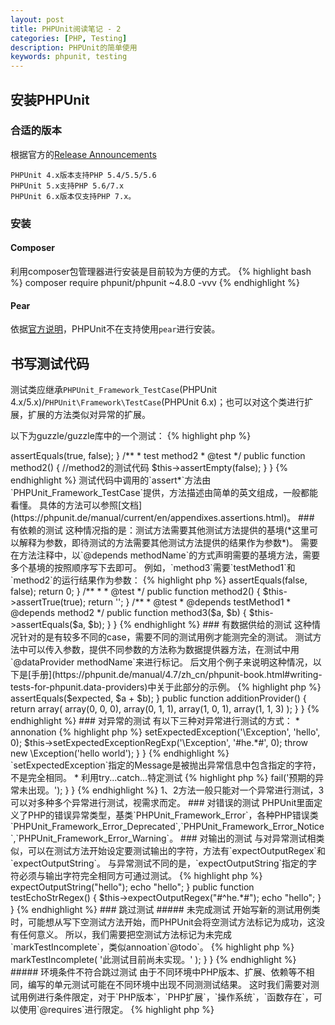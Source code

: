 ```yaml
---
layout: post
title: PHPUnit阅读笔记 - 2
categories: [PHP, Testing]
description: PHPUnit的简单使用
keywords: phpunit, testing
---
```

## 安装PHPUnit

### 合适的版本

根据官方的[Release Announcements](https://github.com/sebastianbergmann/phpunit/wiki)

    PHPUnit 4.x版本支持PHP 5.4/5.5/5.6
    PHPUnit 5.x支持PHP 5.6/7.x
    PHPUnit 6.x版本仅支持PHP 7.x。

### 安装

#### Composer

利用composer包管理器进行安装是目前较为方便的方式。
{% highlight bash %}
composer require phpunit/phpunit ~4.8.0 -vvv
{% endhighlight %}

#### Pear

依据[官方说明](https://github.com/sebastianbergmann/phpunit/wiki/End-of-Life-for-PEAR-Installation-Method)，PHPUnit不在支持使用`pear`进行安装。

## 书写测试代码

测试类应继承`PHPUnit_Framework_TestCase`(PHPUnit 4.x/5.x)/`PHPUnit\Framework\TestCase`(PHPUnit 6.x)；也可以对这个类进行扩展，扩展的方法类似对异常的扩展。

以下为guzzle/guzzle库中的一个测试：
{% highlight php %}
<?php
namespace GuzzleHttp\Tests\Event;
//use ...;
class ConnectExceptionTest extends \PHPUnit_Framework_TestCase
{
    public function testHasNoResponse()
    {
        //...测试代码
    }
}
{% endhighlight %}

### 简单的测试

测试类一般按照`*Test`的方式命名，`*`一般为要测试的类名。

测试方法一般都以`test*`的方式命名，`*`一般为要测试的类中的方法名；也可以在方法注释中加入`@test`注解标记为测试方法。

下列两种书写方法均为测试方法：
{% highlight php %}
<?php
class FooTest extends PHPUnit_Framework_TestCase
{
    public function testMethod1()
    {
        //method1的测试代码
        $this->assertEquals(true, false);
    }
    /**
     * test method2
     * @test
     */
    public function method2()
    {
        //method2的测试代码
        $this->assertEmpty(false);
    }
}
{% endhighlight %}

测试代码中调用的`assert*`方法由`PHPUnit_Framework_TestCase`提供，方法描述由简单的英文组成，一般都能看懂。

具体的方法可以参照[文档](https://phpunit.de/manual/current/en/appendixes.assertions.html)。

### 有依赖的测试

这种情况指的是：测试方法需要其他测试方法提供的基境(*这里可以解释为参数，即待测试的方法需要其他测试方法提供的结果作为参数*)。

需要在方法注释中，以`@depends methodName`的方式声明需要的基境方法，需要多个基境的按照顺序写下去即可。

例如，`method3`需要`testMethod1`和`method2`的运行结果作为参数：

{% highlight php %}
<?php
namespace Foo;

use PHPUnit_Framework_TestCase;

class FooTest extends PHPUnit_Framework_TestCase
{

    public function testMethod1()
    {
        $this->assertEquals(false, false);
        return 0;
    }

    /**
     * 
     * @test
     */
    public function method2()
    {
        $this->assertTrue(true);
        return '';
    }

    /**
     * @test
     * @depends testMethod1
     * @depends method2
     */
    public function method3($a, $b)
    {
        $this->assertEquals($a, $b);
    }

}
{% endhighlight %}

### 有数据供给的测试

这种情况针对的是有较多不同的case，需要不同的测试用例才能测完全的测试。

测试方法中可以传入参数，提供不同参数的方法称为数据提供器方法，在测试中用`@dataProvider methodName`来进行标记。

后文用个例子来说明这种情况，以下是[手册](https://phpunit.de/manual/4.7/zh_cn/phpunit-book.html#writing-tests-for-phpunit.data-providers)中关于此部分的示例。

{% highlight php %}
<?php
class DataTest extends PHPUnit_Framework_TestCase
{
    /**
     * @dataProvider additionProvider
     */
    public function testAdd($a, $b, $expected)
    {
        $this->assertEquals($expected, $a + $b);
    }

    public function additionProvider()
    {
        return array(
          array(0, 0, 0),
          array(0, 1, 1),
          array(1, 0, 1),
          array(1, 1, 3)
        );
    }
}
{% endhighlight %}

### 对异常的测试

有以下三种对异常进行测试的方式：

* annonation

{% highlight php %}
<?php
class DataTest extends PHPUnit_Framework_TestCase
{
    /**
     * @expectedException \Exception
     * @expectedExceptionCode 0
     * @expectedExceptionMessage hello
     * @expectedExceptionMessageRegExp #^he.*#
     */
    public function testCatchExceptionAnnotation()
    {
        throw new \Exception('hello world');
    }
}
{% endhighlight %}

`@expectedExceptionMessage`指定的Message是被抛出异常信息中包含指定的字符，不是完全相同。

* 调用setException系列方法

{% highlight php %}
<?php
class DataTest extends PHPUnit_Framework_TestCase
{
    public function testCacheExceptionFunction() {
        $this->setExpectedException('\Exception', 'hello', 0);
        $this->setExpectedExceptionRegExp('\Exception', '#he.*#', 0);
        throw new \Exception('hello world');
    }
}
{% endhighlight %}

`setExpectedException`指定的Message是被抛出异常信息中包含指定的字符，不是完全相同。

* 利用try...catch...特定测试

{% highlight php %}
<?php
class ExceptionTest extends PHPUnit_Framework_TestCase {
    public function testException() {
        try {
            // ... 预期会引发异常的代码 ...
        }

        catch (InvalidArgumentException $expected) {
            return;
        }

        $this->fail('预期的异常未出现。');
    }
}
{% endhighlight %}

1、2方法一般只能对一个异常进行测试，3可以对多种多个异常进行测试，视需求而定。

### 对错误的测试

PHPUnit里面定义了PHP的错误异常类型，基类`PHPUnit_Framework_Error`，各种PHP错误类`PHPUnit_Framework_Error_Deprecated`,`PHPUnit_Framework_Error_Notice`,`PHPUnit_Framework_Error_Warning`。

### 对输出的测试

与对异常测试相类似，可以在测试方法开始设定要测试输出的字符，方法有`expectOutputRegex`和`expectOutputString`。

与异常测试不同的是，`expectOutputString`指定的字符必须与输出字符完全相同方可通过测试。

{% highlight php %}
<?php

namespace App\Foo;

/**
 * Generated by PHPUnit_SkeletonGenerator on 2017-02-13 at 11:35:47.
 */
class FooTest extends \PHPUnit_Framework_TestCase
{

    public function testEchoStr()
    {
        $this->expectOutputString("hello");
        echo "hello";
    }

    public function testEchoStrRegex()
    {
        $this->expectOutputRegex("#^he.*#");
        echo "hello";
    }

}
{% endhighlight %}

### 跳过测试

##### 未完成测试

开始写新的测试用例类时，可能想从写下空测试方法开始，而PHPUnit会将空测试方法标记为成功，这没有任何意义。

所以，我们需要把空测试方法标记为未完成`markTestIncomplete`，类似annoation`@todo`。

{% highlight php %}
<?php

namespace App\Foo;

/**
 * Generated by PHPUnit_SkeletonGenerator on 2017-02-13 at 11:35:47.
 */
class FooTest extends \PHPUnit_Framework_TestCase
{

    public function testUncompleted()
    {
        $this->markTestIncomplete(
          '此测试目前尚未实现。'
        );
    }

}
{% endhighlight %}

##### 环境条件不符合跳过测试

由于不同环境中PHP版本、扩展、依赖等不相同，编写的单元测试可能在不同环境中出现不同测测试结果。

这时我们需要对测试用例进行条件限定，对于`PHP版本`，`PHP扩展`，`操作系统`，`函数存在`，可以使用`@requires`进行限定。

{% highlight php %}
<?php

namespace App\Foo;

/**
 * Generated by PHPUnit_SkeletonGenerator on 2017-02-13 at 11:35:47.
 */
class FooTest extends \PHPUnit_Framework_TestCase
{

    /**
     * @requires PHP 5.3
     * @requires OS Linux
     * @requires function mb_substr
     * @requires extension redis
     */
    public function testSkipped()
    {
        // some tests
    }

}
{% endhighlight %}

对于复杂的条件，我们可以在测试代码中形成

### 小结

